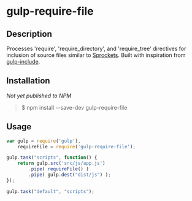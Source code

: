 # gulp-require-file

## Description
Processes 'require', 'require_directory', and 'require_tree' directives for inclusion of source files similar to [Sprockets](https://github.com/sstephenson/sprockets). Built with inspiration from [gulp-include](https://github.com/wiledal/gulp-include).

## Installation
*Not yet published to NPM*
> $ npm install --save-dev gulp-require-file

## Usage
```javascript
var gulp = require('gulp'),
    requireFile = require('gulp-require-file');

gulp.task("scripts", function() {
    return gulp.src('src/js/app.js')
        .pipe( requireFile() )
        .pipe( gulp.dest("dist/js") );
});

gulp.task("default", "scripts");
```